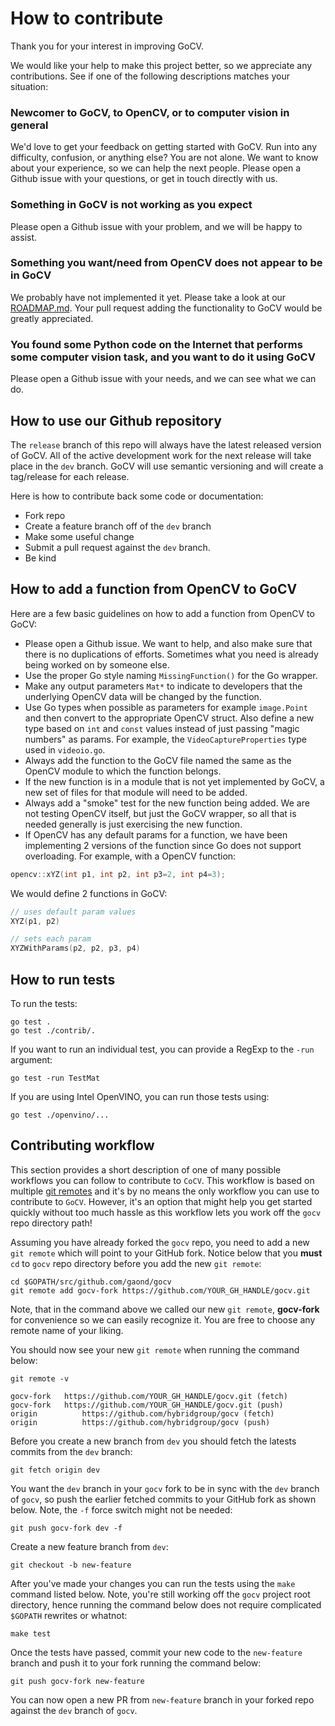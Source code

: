 # How to contribute

Thank you for your interest in improving GoCV.

We would like your help to make this project better, so we appreciate any contributions. See if one of the following descriptions matches your situation:

### Newcomer to GoCV, to OpenCV, or to computer vision in general

We'd love to get your feedback on getting started with GoCV. Run into any difficulty, confusion, or anything else? You are not alone. We want to know about your experience, so we can help the next people. Please open a Github issue with your questions, or get in touch directly with us.

### Something in GoCV is not working as you expect

Please open a Github issue with your problem, and we will be happy to assist.

### Something you want/need from OpenCV does not appear to be in GoCV

We probably have not implemented it yet. Please take a look at our [ROADMAP.md](ROADMAP.md). Your pull request adding the functionality to GoCV would be greatly appreciated.

### You found some Python code on the Internet that performs some computer vision task, and you want to do it using GoCV

Please open a Github issue with your needs, and we can see what we can do.

## How to use our Github repository

The `release` branch of this repo will always have the latest released version of GoCV. All of the active development work for the next release will take place in the `dev` branch. GoCV will use semantic versioning and will create a tag/release for each release.

Here is how to contribute back some code or documentation:

- Fork repo
- Create a feature branch off of the `dev` branch
- Make some useful change
- Submit a pull request against the `dev` branch.
- Be kind

## How to add a function from OpenCV to GoCV

Here are a few basic guidelines on how to add a function from OpenCV to GoCV:

- Please open a Github issue. We want to help, and also make sure that there is no duplications of efforts. Sometimes what you need is already being worked on by someone else.
- Use the proper Go style naming `MissingFunction()` for the Go wrapper.
- Make any output parameters `Mat*` to indicate to developers that the underlying OpenCV data will be changed by the function.
- Use Go types when possible as parameters for example `image.Point` and then convert to the appropriate OpenCV struct. Also define a new type based on `int` and `const` values instead of just passing "magic numbers" as params. For example, the `VideoCaptureProperties` type used in `videoio.go`.
- Always add the function to the GoCV file named the same as the OpenCV module to which the function belongs.
- If the new function is in a module that is not yet implemented by GoCV, a new set of files for that module will need to be added.
- Always add a "smoke" test for the new function being added. We are not testing OpenCV itself, but just the GoCV wrapper, so all that is needed generally is just exercising the new function.
- If OpenCV has any default params for a function, we have been implementing 2 versions of the function since Go does not support overloading. For example, with a OpenCV function:

```c
opencv::xYZ(int p1, int p2, int p3=2, int p4=3);
```

We would define 2 functions in GoCV:

```go
// uses default param values
XYZ(p1, p2)

// sets each param
XYZWithParams(p2, p2, p3, p4)
```

## How to run tests

To run the tests:

```
go test .
go test ./contrib/.
```

If you want to run an individual test, you can provide a RegExp to the `-run` argument:
```
go test -run TestMat
```

If you are using Intel OpenVINO, you can run those tests using:

```
go test ./openvino/...
```

## Contributing workflow

This section provides a short description of one of many possible workflows you can follow to contribute to `CoCV`. This workflow is based on multiple [git remotes](https://git-scm.com/docs/git-remote) and it's by no means the only workflow you can use to contribute to `GoCV`. However, it's an option that might help you get started quickly without too much hassle as this workflow lets you work off the `gocv` repo directory path!

Assuming you have already forked the `gocv` repo, you need to add a new `git remote` which will point to your GitHub fork. Notice below that you **must** `cd` to `gocv` repo directory before you add the new `git remote`:

```shell
cd $GOPATH/src/github.com/gaond/gocv
git remote add gocv-fork https://github.com/YOUR_GH_HANDLE/gocv.git
```

Note, that in the command above we called our new `git remote`, **gocv-fork** for convenience so we can easily recognize it. You are free to choose any remote name of your liking.

You should now see your new `git remote` when running the command below:

```shell
git remote -v

gocv-fork	https://github.com/YOUR_GH_HANDLE/gocv.git (fetch)
gocv-fork	https://github.com/YOUR_GH_HANDLE/gocv.git (push)
origin	        https://github.com/hybridgroup/gocv (fetch)
origin	        https://github.com/hybridgroup/gocv (push)
```

Before you create a new branch from `dev` you should fetch the latests commits from the `dev` branch:

```shell
git fetch origin dev
```

You want the `dev` branch in your `gocv` fork to be in sync with the `dev` branch of `gocv`, so push the earlier fetched commits to your GitHub fork as shown below. Note, the `-f` force switch might not be needed:

```shell
git push gocv-fork dev -f
```

Create a new feature branch from `dev`:

```shell
git checkout -b new-feature
```

After you've made your changes you can run the tests using the `make` command listed below. Note, you're still working off the `gocv` project root directory, hence running the command below does not require complicated `$GOPATH` rewrites or whatnot:

```shell
make test
```

Once the tests have passed, commit your new code to the `new-feature` branch and push it to your fork running the command below:

```shell
git push gocv-fork new-feature
```

You can now open a new PR from `new-feature` branch in your forked repo against the `dev` branch of `gocv`.
